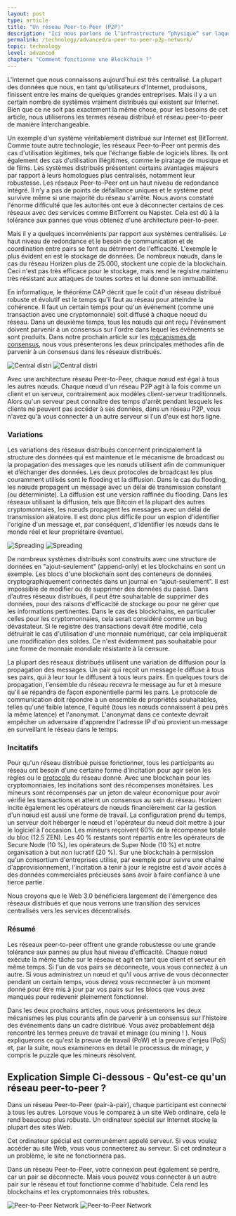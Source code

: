 ```yaml
---
layout: post
type: article
title: "Un réseau Peer-to-Peer (P2P)"
description: "Ici nous parlons de l’infrastructure “physique” sur laquelle les blockchains fonctionnent; le réseau Peer-to-Peer."
permalink: /technology/advanced/a-peer-to-peer-p2p-network/
topic: technology
level: advanced
chapter: "Comment fonctionne une Blockchain ?"
---
```


L'Internet que nous connaissons aujourd'hui est très centralisé. La plupart des données que nous, en tant qu'utilisateurs d'Internet, produisons, finissent entre les mains de quelques grandes entreprises. Mais il y a un certain nombre de systèmes vraiment distribués qui existent sur Internet. Bien que ce ne soit pas exactement la même chose, pour les besoins de cet article, nous utiliserons les termes réseau distribué et réseau peer-to-peer de manière interchangeable.

Un exemple d'un système véritablement distribué sur Internet est BitTorrent. Comme toute autre technologie, les réseaux Peer-to-Peer ont permis des cas d'utilisation légitimes, tels que l'échange fiable de logiciels libres. Ils ont également des cas d'utilisation illégitimes, comme le piratage de musique et de films. Les systèmes distribués présentent certains avantages majeurs par rapport à leurs homologues plus centralisés, notamment leur robustesse. Les réseaux Peer-to-Peer ont un haut niveau de redondance intégré. Il n’y a pas de points de défaillance uniques et le système peut survivre même si une majorité du réseau s'arrête. Nous avons constaté l'énorme difficulté que les autorités ont eue à déconnecter certains de ces réseaux avec des services comme BitTorrent ou Napster. Cela est dû à la tolérance aux pannes que vous obtenez d'une architecture peer-to-peer.

Mais il y a quelques inconvénients par rapport aux systèmes centralisés. Le haut niveau de redondance et le besoin de communication et de coordination entre pairs se font au détriment de l'efficacité. L'exemple le plus évident en est le stockage de données. De nombreux nœuds, dans le cas du réseau Horizen plus de 25.000, stockent une copie de la blockchain. Ceci n'est pas très efficace pour le stockage, mais rend le registre maintenu très résistant aux attaques de toutes sortes et lui donne son immuabilité.

En informatique, le théorème CAP décrit que le coût d'un réseau distribué robuste et évolutif est le temps qu'il faut au réseau pour atteindre la cohérence. Il faut un certain temps pour qu'un événement (comme une transaction avec une cryptomonnaie) soit diffusé à chaque noeud du réseau. Dans un deuxième temps, tous les nœuds qui ont reçu l'événement doivent parvenir à un consensus sur l'ordre dans lequel les événements se sont produits. Dans notre prochain article sur les [mécanismes de consensus](https://academy.horizen.io/fr/technology/advanced/consensus-mechanisms/), nous vous présenterons les deux principales méthodes afin de parvenir à un consensus dans les réseaux distribués.

![Central distri]({{site.baseurl_root}}/assets/post_files/technology/advanced/2.4-p2p/FR_central-distri_D.jpg)
![Central distri]({{site.baseurl_root}}/assets/post_files/technology/advanced/2.4-p2p/FR_central-distri_M.jpg)

Avec une architecture réseau Peer-to-Peer, chaque nœud est égal à tous les autres nœuds. Chaque nœud d'un réseau P2P agit à la fois comme un client et un serveur, contrairement aux modèles client-serveur traditionnels. Alors qu'un serveur peut connaître des temps d'arrêt pendant lesquels les clients ne peuvent pas accéder à ses données, dans un réseau P2P, vous n'avez qu'à vous connecter à un autre serveur si l'un d'eux est hors ligne.

### Variations

Les variations des réseaux distribués concernent principalement la structure des données qui est maintenue et le mécanisme de broadcast ou la propagation des messages que les nœuds utilisent afin de communiquer et d’échanger des données. Les deux protocoles de broadcast les plus couramment utilisés sont le flooding et la diffusion. Dans le cas du flooding, les nœuds propagent un message avec un délai de transmission constant (ou déterministe). La diffusion est une version raffinée du flooding. Dans les réseaux utilisant la diffusion, tels que Bitcoin et la plupart des autres cryptomonnaies, les nœuds propagent les messages avec un délai de transmission aléatoire. Il est donc plus difficile pour un espion d'identifier l'origine d'un message et, par conséquent, d'identifier les nœuds dans le monde réel et leur propriétaire éventuel.

![Spreading]({{site.baseurl_root}}/assets/post_files/technology/advanced/2.4-p2p/FR_spreading_D.jpg)
![Spreading]({{site.baseurl_root}}/assets/post_files/technology/advanced/2.4-p2p/FR_spreading_M.jpg)

De nombreux systèmes distribués sont construits avec une structure de données en "ajout-seulement" (append-only) et les blockchains en sont un exemple. Les blocs d'une blockchain sont des conteneurs de données cryptographiquement connectés dans un journal en “ajout-seulement”. Il est impossible de modifier ou de supprimer des données du passé. Dans d'autres réseaux distribués, il peut être souhaitable de supprimer des données, pour des raisons d'efficacité de stockage ou pour ne gérer que les informations pertinentes. Dans le cas des blockchains, en particulier celles pour les cryptomonnaies, cela serait considéré comme un bug dévastateur. Si le registre des transactions devait être modifié, cela détruirait le cas d'utilisation d'une monnaie numérique, car cela impliquerait une modification des soldes. Ce n'est évidemment pas souhaitable pour une forme de monnaie mondiale résistante à la censure.

La plupart des réseaux distribués utilisent une variation de diffusion pour la propagation des messages. Un pair qui reçoit un message le diffuse à tous ses pairs, qui à leur tour le diffusent à tous leurs pairs. En quelques tours de propagation, l'ensemble du réseau recevra le message au fur et à mesure qu'il se répandra de façon exponentielle parmi les pairs. Le protocole de communication doit répondre à un ensemble de propriétés souhaitables, telles qu'une faible latence, l'équité (tous les nœuds connaissent à peu près la même latence) et l'anonymat. L'anonymat dans ce contexte devrait empêcher un adversaire d'apprendre l'adresse IP d'où provient un message en surveillant le réseau dans le temps.

### Incitatifs

Pour qu'un réseau distribué puisse fonctionner, tous les participants au réseau ont besoin d'une certaine forme d'incitation pour agir selon les règles ou le [protocole](https://academy.horizen.io/fr/technology/advanced/a-protocol-to-transfer-value/) du réseau donné. Avec une blockchain pour les cryptomonnaies, les incitations sont des récompenses monétaires. Les mineurs sont récompensés par un jeton de valeur économique pour avoir vérifié les transactions et atteint un consensus au sein du réseau. Horizen incite également les opérateurs de nœuds financièrement car la gestion d'un nœud est aussi une forme de travail. La configuration prend du temps, un serveur doit héberger le nœud et l'opérateur du nœud doit mettre à jour le logiciel à l'occasion. Les mineurs reçoivent 60% de la récompense totale du bloc (12.5 ZEN). Les 40 % restants sont répartis entre les opérateurs de Secure Node (10 %), les opérateurs de Super Node (10 %) et notre organisation à but non lucratif (20 %). Sur une blockchain à permission qu'un consortium d'entreprises utilise, par exemple pour suivre une chaîne d'approvisionnement, l'incitation à tenir à jour le registre est d'avoir accès à des données commerciales précieuses sans avoir à faire confiance à une tierce partie.

Nous croyons que le Web 3.0 bénéficiera largement de l'émergence des réseaux distribués et que nous verrons une transition des services centralisés vers les services décentralisés.

### Résumé

Les réseaux peer-to-peer offrent une grande robustesse ou une grande tolérance aux pannes au plus haut niveau d'efficacité. Chaque nœud exécute la même tâche sur le réseau et agit en tant que client et serveur en même temps. Si l'un de vos pairs se déconnecte, vous vous connectez à un autre. Si vous administrez un nœud et qu'il vous arrive de vous déconnecter pendant un certain temps, vous devez vous reconnecter à un moment donné pour être mis à jour par vos pairs sur les blocs que vous avez manqués pour redevenir pleinement fonctionnel.

Dans les deux prochains articles, nous vous présenterons les deux mécanismes les plus courants afin de parvenir à un consensus sur l'histoire des événements dans un cadre distribué. Vous avez probablement déjà rencontré les termes preuve de travail et minage (ou mining ! ). Nous expliquerons ce qu'est la preuve de travail (PoW) et la preuve d'enjeu (PoS) et, par la suite, nous examinerons en détail le processus de minage, y compris le puzzle que les mineurs résolvent.

## Explication Simple Ci-dessous - Qu'est-ce qu'un réseau peer-to-peer ?

Dans un réseau Peer-to-Peer (pair-à-pair), chaque participant est connecté à tous les autres. Lorsque vous le comparez à un site Web ordinaire, cela le rend beaucoup plus robuste. Un ordinateur spécial sur Internet stocke la plupart des sites Web.

Cet ordinateur spécial est communément appelé serveur. Si vous voulez accéder au site Web, vous vous connecterez au serveur. Si cet ordinateur a un problème, le site ne fonctionnera pas.

Dans un réseau Peer-to-Peer, votre connexion peut également se perdre, car un pair se déconnecte. Mais vous pouvez vous connecter à un autre pair sur le réseau et tout fonctionne comme d'habitude. Cela rend les blockchains et les cryptomonnaies très robustes.

![Peer-to-Peer Network]({{site.baseurl_root}}/assets/post_files/eli5/what-is-a-peer-to-peer-network/peer-to-peer-network_D.jpg)
![Peer-to-Peer Network]({{site.baseurl_root}}/assets/post_files/eli5/what-is-a-peer-to-peer-network/peer-to-peer-network_M.jpg)
